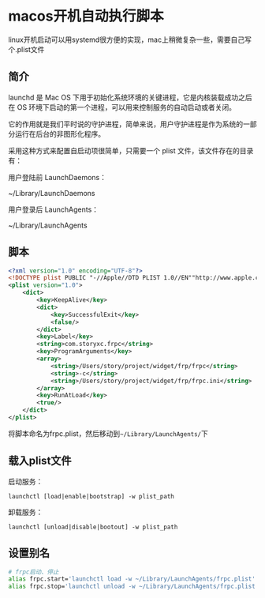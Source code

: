 # macos开机自动执行脚本
linux开机启动可以用systemd很方便的实现，mac上稍微复杂一些，需要自己写个.plist文件



## 简介

launchd 是 Mac OS 下用于初始化系统环境的关键进程，它是内核装载成功之后在 OS 环境下启动的第一个进程，可以用来控制服务的自动启动或者关闭。

它的作用就是我们平时说的守护进程，简单来说，用户守护进程是作为系统的一部分运行在后台的非图形化程序。

采用这种方式来配置自启动项很简单，只需要一个 plist 文件，该文件存在的目录有：

用户登陆前 LaunchDaemons：

~/Library/LaunchDaemons

用户登录后 LaunchAgents：

~/Library/LaunchAgents

## 脚本
```xml
<?xml version="1.0" encoding="UTF-8"?>
<!DOCTYPE plist PUBLIC "-//Apple//DTD PLIST 1.0//EN""http://www.apple.com/DTDs/PropertyList-1.0.dtd">
<plist version="1.0">
    <dict>
        <key>KeepAlive</key>
        <dict>
            <key>SuccessfulExit</key>
            <false/>
        </dict>
        <key>Label</key>
        <string>com.storyxc.frpc</string>
        <key>ProgramArguments</key>
        <array>
            <string>/Users/story/project/widget/frp/frpc</string>
            <string>-c</string>
            <string>/Users/story/project/widget/frp/frpc.ini</string>
        </array>
        <key>RunAtLoad</key>
        <true/>
    </dict>
</plist>
```

将脚本命名为frpc.plist，然后移动到`~/Library/LaunchAgents/`下

## 载入plist文件

启动服务：

`launchctl [load|enable|bootstrap] -w plist_path`

卸载服务：

`launchctl [unload|disable|bootout] -w plist_path`

## 设置别名

```zsh
# frpc启动、停止
alias frpc.start='launchctl load -w ~/Library/LaunchAgents/frpc.plist'
alias frpc.stop='launchctl unload -w ~/Library/LaunchAgents/frpc.plist'
```

